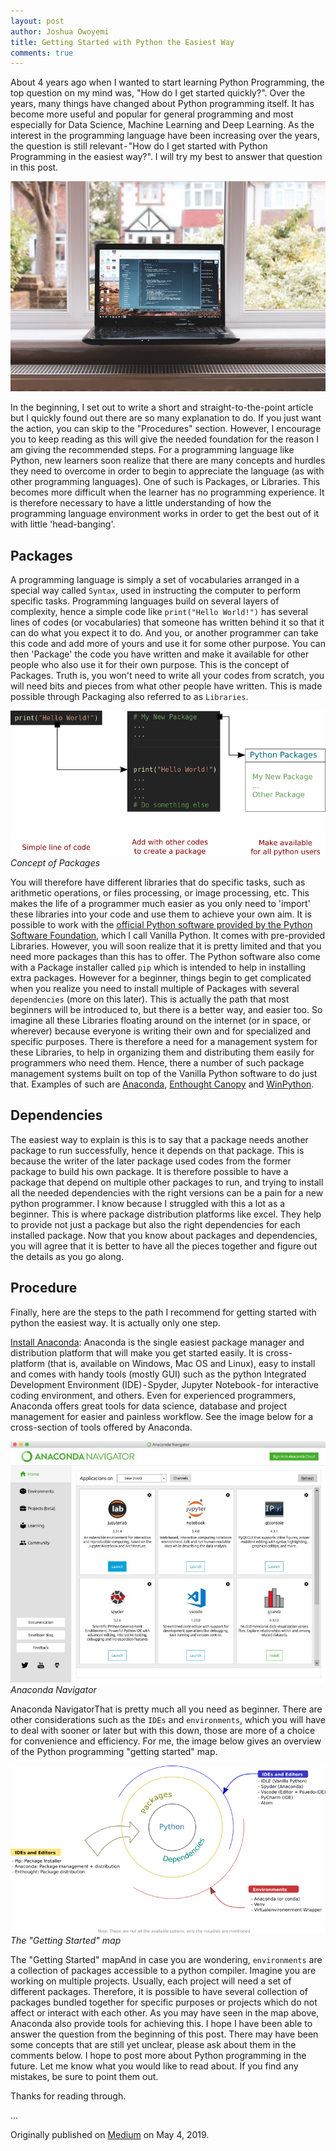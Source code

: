 ```yaml
---
layout: post
author: Joshua Owoyemi
title: Getting Started with Python the Easiest Way
comments: true
---
```

About 4 years ago when I wanted to start learning Python Programming, the top question on my mind was, "How do I get started quickly?". Over the years, many things have changed about Python programming itself. It has become more useful and popular for general programming and most especially for Data Science, Machine Learning and Deep Learning. As the interest in the programming language have been increasing over the years, the question is still relevant - "How do I get started with Python Programming in the easiest way?". I will try my best to answer that question in this post.

<!-- <center>
</center> -->
![banner](/media/python_post_banner.jpeg)


In the beginning, I set out to write a short and straight-to-the-point article but I quickly found out there are so many explanation to do. If you just want the action, you can skip to the "Procedures" section. However, I encourage you to keep reading as this will give the needed foundation for the reason I am giving the recommended steps.
For a programming language like Python, new learners soon realize that there are many concepts and hurdles they need to overcome in order to begin to appreciate the language (as with other programming languages). One of such is Packages, or Libraries. This becomes more difficult when the learner has no programming experience. It is therefore necessary to have a little understanding of how the programming language environment works in order to get the best out of it with little 'head-banging'.

## Packages

A programming language is simply a set of vocabularies arranged in a special way called `Syntax`, used in instructing the computer to perform specific tasks. Programming languages build on several layers of complexity, hence a simple code like `print("Hello World!")` has several lines of codes (or vocabularies) that someone has written behind it so that it can do what you expect it to do. And you, or another programmer can take this code and add more of yours and use it for some other purpose. You can then 'Package' the code you have written and make it available for other people who also use it for their own purpose. This is the concept of Packages.
Truth is, you won't need to write all your codes from scratch, you will need bits and pieces from what other people have written. This is made possible through Packaging also referred to as `Libraries`.

![concept_of_packages](/media/concept_of_packages.png)
*Concept of Packages*

You will therefore have different libraries that do specific tasks, such as arithmetic operations, or files processing, or image processing, etc. This makes the life of a programmer much easier as you only need to 'import' these libraries into your code and use them to achieve your own aim.
It is possible to work with the [official Python software provided by the Python Software Foundation](https://www.python.org/), which I call Vanilla Python. It comes with pre-provided Libraries. However, you will soon realize that it is pretty limited and that you need more packages than this has to offer. The Python software also come with a Package installer called `pip` which is intended to help in installing extra packages. However for a beginner, things begin to get complicated when you realize you need to install multiple of Packages with several `dependencies` (more on this later). This is actually the path that most beginners will be introduced to, but there is a better way, and easier too.
So imagine all these Libraries floating around on the internet (or in space, or wherever) because everyone is writing their own and for specialized and specific purposes. There is therefore a need for a management system for these Libraries, to help in organizing them and distributing them easily for programmers who need them. Hence, there a number of such package management systems built on top of the Vanilla Python software to do just that. Examples of such are [Anaconda](https://www.anaconda.com/), [Enthought Canopy](https://www.enthought.com/product/canopy/) and [WinPython](https://winpython.github.io/).

## Dependencies

The easiest way to explain is this is to say that a package needs another package to run successfully, hence it depends on that package. This is because the writer of the later package used codes from the former package to build his own package. It is therefore possible to have a package that depend on multiple other packages to run, and trying to install all the needed dependencies with the right versions can be a pain for a new python programmer. I know because I struggled with this a lot as a beginner. This is where package distribution platforms like excel. They help to provide not just a package but also the right dependencies for each installed package.
Now that you know about packages and dependencies, you will agree that it is better to have all the pieces together and figure out the details as you go along.

## Procedure

Finally, here are the steps to the path I recommend for getting started with python the easiest way. It is actually only one step.

[Install Anaconda](https://www.anaconda.com/distribution/): Anaconda is the single easiest package manager and distribution platform that will make you get started easily. It is cross-platform (that is, available on Windows, Mac OS and Linux), easy to install and comes with handy tools (mostly GUI) such as the python Integrated Development Environment (IDE) - Spyder, Jupyter Notebook - for interactive coding environment, and others. Even for experienced programmers, Anaconda offers great tools for data science, database and project management for easier and painless workflow. See the image below for a cross-section of tools offered by Anaconda.

![anaconda_navigator](/media/anaconda_navigator.jpeg)
*Anaconda Navigator*

Anaconda NavigatorThat is pretty much all you need as beginner. There are other considerations such as the `IDEs` and `environments`, which you will have to deal with sooner or later but with this down, those are more of a choice for convenience and efficiency. For me, the image below gives an overview of the Python programming "getting started" map.

![getting_started_map](/media/getting_started_map.png)
*The "Getting Started" map*

The "Getting Started" mapAnd in case you are wondering, `environments` are a collection of packages accessible to a python compiler. Imagine you are working on multiple projects. Usually, each project will need a set of different packages. Therefore, it is possible to have several collection of packages bundled together for specific purposes or projects which do not affect or interact with each other. As you may have seen in the map above, Anaconda also provide tools for achieving this.
I hope I have been able to answer the question from the beginning of this post. There may have been some concepts that are still yet unclear, please ask about them in the comments below. I hope to post more about Python programming in the future. Let me know what you would like to read about. If you find any mistakes, be sure to point them out.

Thanks for reading through.

...

Originally published on [Medium](https://medium.com/@tjosh.owoyemi/getting-started-with-python-the-easiest-way-5f52c6187ad8) on May 4, 2019.